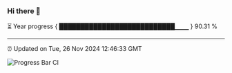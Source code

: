 ### Hi there 👋

⏳ Year progress { ███████████████████████████▁▁▁ } 90.31 %

---

⏰ Updated on Tue, 26 Nov 2024 12:46:33 GMT

![Progress Bar CI](https://github.com/ZhaoGui/ZhaoGui/workflows/Progress%20Bar%20CI/badge.svg)
